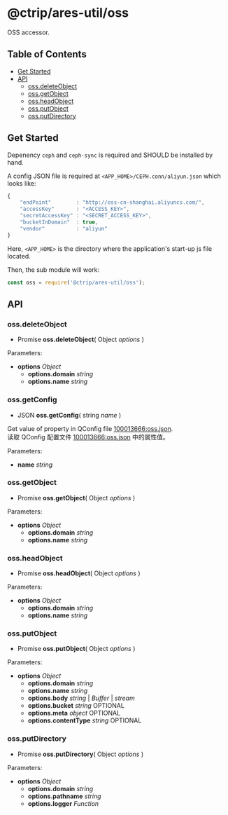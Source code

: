 #	@ctrip/ares-util/oss

OSS accessor.

##	Table of Contents

* [Get Started](#get-started)
* [API](#api)
	* [oss.deleteObject](#ossdeleteobject)
	* [oss.getObject](#ossgetobject)
	* [oss.headObject](#ossheadobject)
	* [oss.putObject](#ossputobject)
	* [oss.putDirectory](#ossputdirectory)

##	Get Started

Depenency `ceph` and `ceph-sync` is required and SHOULD be installed by hand.

A config JSON file is required at `<APP_HOME>/CEPH.conn/aliyun.json` which looks like:
```javascript
{
	"endPoint"        : "http://oss-cn-shanghai.aliyuncs.com/",
	"accessKey"       : "<ACCESS_KEY>",
	"secretAccessKey" : "<SECRET_ACCESS_KEY>",
	"bucketInDomain"  : true,
	"vendor"          : "aliyun"
}
```
Here, `<APP_HOME>` is the directory where the application's start-up js file located.

Then, the sub module will work:
```javascript
const oss = require('@ctrip/ares-util/oss');
```

##	API

###	oss.deleteObject

*	Promise __oss.deleteObject__( Object *options* )    

Parameters:
*	__options__ *Object*
	*	__options.domain__ *string*
	*	__options.name__ *string*

###	oss.getConfig

*	JSON __oss.getConfig__( string *name* )    

Get value of property in QConfig file [100013666:oss.json](http://qconfig.ctripcorp.com/webapp/page/index.html#/qconfig/100013666/resources:/oss.json?status=PUBLISH).  
读取 QConfig 配置文件 [100013666:oss.json](http://qconfig.ctripcorp.com/webapp/page/index.html#/qconfig/100013666/resources:/oss.json?status=PUBLISH) 中的属性值。

Parameters:
*	__name__ *string*	

###	oss.getObject

*	Promise __oss.getObject__( Object *options* )    

Parameters:
*	__options__ *Object*
	*	__options.domain__ *string*
	*	__options.name__ *string*

###	oss.headObject

*	Promise __oss.headObject__( Object *options* )    

Parameters:
*	__options__ *Object*
	*	__options.domain__ *string*
	*	__options.name__ *string*

###	oss.putObject

*	Promise __oss.putObject__( Object *options* )    

Parameters:
*	__options__ *Object*
	*	__options.domain__ *string*
	*	__options.name__ *string*
	*	__options.body__ *string* | *Buffer* | *stream*
	*	__options.bucket__ *string* OPTIONAL
	*	__options.meta__ *object* OPTIONAL
	*	__options.contentType__ *string* OPTIONAL

###	oss.putDirectory

*	Promise __oss.putDirectory__( Object *options* )    

Parameters:
*	__options__ *Object*
	*	__options.domain__ *string*
	*	__options.pathname__ *string*
	*	__options.logger__ *Function*
